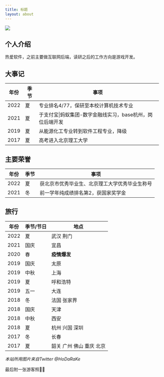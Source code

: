 ```yaml
---
title: 标题
layout: about
---
```


![](https://cdn.luogu.com.cn/upload/image_hosting/bopzgj4u.png)

## 个人介绍

热爱软件，之前主要做互联网后端，读研之后的工作方向是游戏开发。

## 大事记

| 年份 | 季节 | 事项                                                      |
| ---- | ---- | --------------------------------------------------------- |
| 2022 | 夏   | 专业排名4/77，保研至本校计算机技术专业                    |
| 2021 | 夏   | 于支付宝\|蚂蚁集团-数字金融线实习，base杭州，岗位后端开发 |
| 2019 | 夏   | 从能源化工专业转到软件工程专业，降级                      |
| 2017 | 夏   | 高考进入北京理工大学                                      |

## 主要荣誉

| 年份 | 季节 | 事项                                           |
| ---- | ---- | ---------------------------------------------- |
| 2022 | 夏   | 获北京市优秀毕业生、北京理工大学优秀毕业生称号 |
| 2021 | 冬   | 前一学年纯成绩排名第2，获国家奖学金            |

## **旅行**

| 年份 | 季节/节日 | 地点                     |
| ---- | --------- | ------------------------ |
| 2022 | 夏        | 武汉 荆门                |
| 2021 | 国庆      | 宜昌                     |
| 2020 | 春        | **疫情爆发**             |
| 2019 | 国庆      | 太原                     |
| 2019 | 中秋      | 上海                     |
| 2019 | 夏        | 呼和浩特                 |
| 2019 | 五一      | 大连                     |
| 2018 | 冬        | 法国  张家界             |
| 2018 | 国庆      | 天津                     |
| 2018 | 中秋      | 西安                     |
| 2018 | 夏        | 杭州 兴国 深圳           |
| 2017 | 冬        | 长春                     |
| 2017 | 夏        | 韶关 广州 佛山 重庆 北京 |

*本站所用图片来自Twitter @HoDaRaKe*

最后附一张游客照🤣😬

<img src="https://bit704.oss-cn-beijing.aliyuncs.com/image/2022-10-17-%E6%B8%B8%E5%AE%A2%E7%85%A7.png" alt="" style="zoom: 33%;" />
